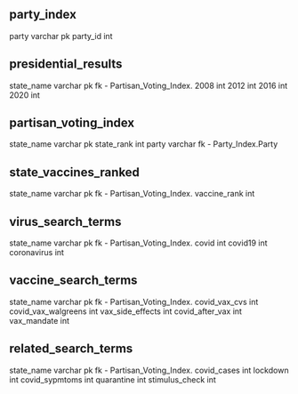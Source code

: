 party_index
-
party varchar pk
party_id int

presidential_results
-
state_name varchar pk fk - Partisan_Voting_Index.
2008 int
2012 int
2016 int
2020 int

partisan_voting_index
-
state_name varchar pk
state_rank int
party varchar fk - Party_Index.Party

state_vaccines_ranked
-
state_name varchar pk fk - Partisan_Voting_Index.
vaccine_rank int

virus_search_terms
-
state_name varchar pk fk - Partisan_Voting_Index.
covid int
covid19 int
coronavirus int

vaccine_search_terms
-
state_name varchar pk fk - Partisan_Voting_Index.
covid_vax_cvs int
covid_vax_walgreens int
vax_side_effects int
covid_after_vax int
vax_mandate int

related_search_terms
-
state_name varchar pk fk - Partisan_Voting_Index.
covid_cases int
lockdown int
covid_sypmtoms int
quarantine int
stimulus_check int
